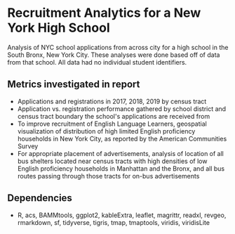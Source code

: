 # Recruitment Analytics for a New York High School

Analysis of NYC school applications from across city for a high school in the South Bronx, New York City. These analyses were done based off of data from that school. All data had no individual student identifiers. 

## Metrics investigated in report
- Applications and registrations in 2017, 2018, 2019 by census tract
- Application vs. registration performance gathered by school district and census tract boundary the school's applications are received from
- To improve recruitment of English Language Learners, geospatial visualization of distribution of high limited English proficiency households in New York City, as reported by the American Communities Survey
- For appropriate placement of advertisements, analysis of location of all bus shelters located near census tracts with high densities of low English proficiency households in Manhattan and the Bronx, and all bus routes passing through those tracts for on-bus advertisements

## Dependencies
- R, acs, BAMMtools, ggplot2, kableExtra, leaflet, magrittr, readxl, revgeo, rmarkdown, sf, tidyverse, tigris, tmap, tmaptools, viridis, viridisLite




